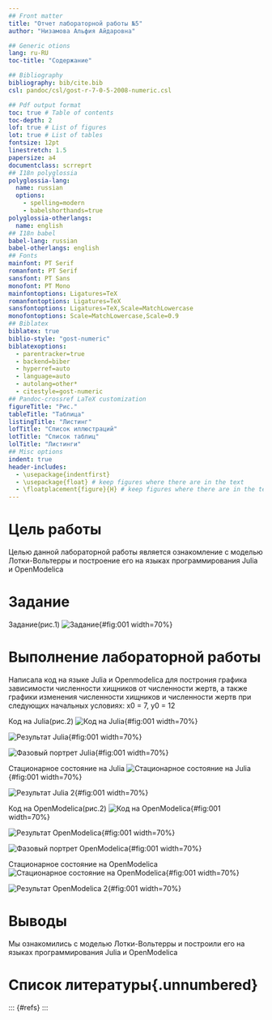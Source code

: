 ```yaml
---
## Front matter
title: "Отчет лабораторной работы №5"
author: "Низамова Альфия Айдаровна"

## Generic otions
lang: ru-RU
toc-title: "Содержание"

## Bibliography
bibliography: bib/cite.bib
csl: pandoc/csl/gost-r-7-0-5-2008-numeric.csl

## Pdf output format
toc: true # Table of contents
toc-depth: 2
lof: true # List of figures
lot: true # List of tables
fontsize: 12pt
linestretch: 1.5
papersize: a4
documentclass: scrreprt
## I18n polyglossia
polyglossia-lang:
  name: russian
  options:
	- spelling=modern
	- babelshorthands=true
polyglossia-otherlangs:
  name: english
## I18n babel
babel-lang: russian
babel-otherlangs: english
## Fonts
mainfont: PT Serif
romanfont: PT Serif
sansfont: PT Sans
monofont: PT Mono
mainfontoptions: Ligatures=TeX
romanfontoptions: Ligatures=TeX
sansfontoptions: Ligatures=TeX,Scale=MatchLowercase
monofontoptions: Scale=MatchLowercase,Scale=0.9
## Biblatex
biblatex: true
biblio-style: "gost-numeric"
biblatexoptions:
  - parentracker=true
  - backend=biber
  - hyperref=auto
  - language=auto
  - autolang=other*
  - citestyle=gost-numeric
## Pandoc-crossref LaTeX customization
figureTitle: "Рис."
tableTitle: "Таблица"
listingTitle: "Листинг"
lofTitle: "Список иллюстраций"
lotTitle: "Список таблиц"
lolTitle: "Листинги"
## Misc options
indent: true
header-includes:
  - \usepackage{indentfirst}
  - \usepackage{float} # keep figures where there are in the text
  - \floatplacement{figure}{H} # keep figures where there are in the text
---
```


# Цель работы

Целью данной лабораторной работы является ознакомление с моделью Лотки-Вольтерры и построение его на языках программирования Julia и OpenModelica

# Задание
Задание(рис.1)
![Задание](image/задание.png){#fig:001 width=70%}
# Выполнение лабораторной работы
Написала код на языке Julia и Openmodelica для построния графика зависимости численности хищников от численности жертв,
а также графики изменения численности хищников и численности жертв при
следующих начальных условиях:
x0 = 7, y0 = 12     

Код на Julia(рис.2)
![Код на Julia](image/1.png){#fig:001 width=70%}

![Результат Julia](image/lab5_jl.png){#fig:001 width=70%}

![Фазовый портрет Julia](image/lab5_jl_ph.png){#fig:001 width=70%}

Стационарное состояние на Julia
![Стационарное состояние на Julia](image/2.png){#fig:001 width=70%}

![Результат Julia 2](image/lab5_jl_1.png){#fig:001 width=70%}

Код на OpenModelica(рис.2)
![Код на OpenModelica](image/3.png){#fig:001 width=70%}

![Результат OpenModelica](image/lab5_om_1.png){#fig:001 width=70%}

![Фазовый портрет OpenModelica](image/lab5_om_ph.png){#fig:001 width=70%}

Стационарное состояние на OpenModelica
![Стационарное состояние на OpenModelica](image/4.png){#fig:001 width=70%}

![Результат OpenModelica 2](image/lab5_om_1.png){#fig:001 width=70%}

# Выводы

Мы ознакомились с моделью Лотки-Вольтерры и построили его на языках программирования Julia и OpenModelica

# Список литературы{.unnumbered}

::: {#refs}
:::
